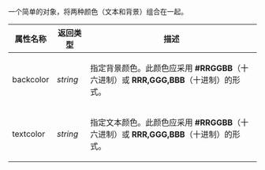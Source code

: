一个简单的对象，将两种颜色（文本和背景）组合在一起。

<table>
<thead><tr><th>
属性名称</th><th>
返回类型</th><th>
描述
</th></tr></thead><tbody><tr><td>
backcolor</td><td>

*string*</td><td>

指定背景颜色。此颜色应采用 **\#RRGGBB**（十六进制）或 **RRR,GGG,BBB**（十进制）的形式。
</td></tr><tr><td>
textcolor</td><td>

*string*</td><td>

指定文本颜色。此颜色应采用 **\#RRGGBB**（十六进制）或 **RRR,GGG,BBB**（十进制）的形式。
</td></tr></tbody>
</table>